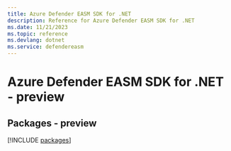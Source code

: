 ```yaml
---
title: Azure Defender EASM SDK for .NET
description: Reference for Azure Defender EASM SDK for .NET
ms.date: 11/21/2023
ms.topic: reference
ms.devlang: dotnet
ms.service: defendereasm
---
```

# Azure Defender EASM SDK for .NET - preview
## Packages - preview
[!INCLUDE [packages](defender-easm-index.md)]